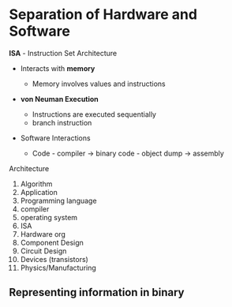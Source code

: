 # Separation of Hardware and Software

**ISA** - Instruction Set Architecture

* Interacts with **memory**
  * Memory involves values and instructions
* **von Neuman Execution**
  * Instructions are executed sequentially
  * branch instruction

* Software Interactions  
  * Code - compiler -> binary code - object dump -> assembly

Architecture

  1. Algorithm
  2. Application
  3. Programming language
  4. compiler
  5. operating system
  6. ISA
  7. Hardware org
  8. Component Design
  9. Circuit Design
  10. Devices (transistors)
  11. Physics/Manufacturing

## Representing information in binary

